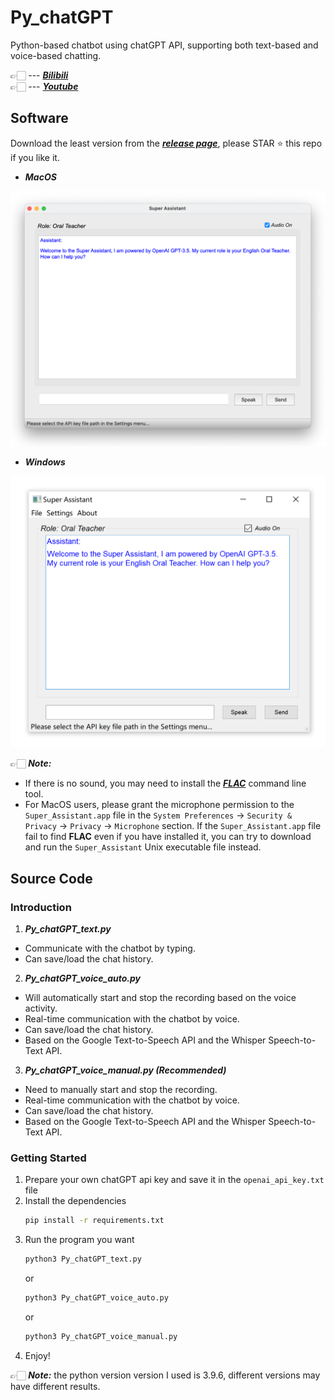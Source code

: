 # Py_chatGPT
Python-based chatbot using chatGPT API, supporting both text-based and voice-based chatting.   

👉🏻 --- [***Bilibili***](https://www.bilibili.com/video/BV1654y1M7By/)   
👉🏻 --- [***Youtube***](https://youtu.be/iyeYOZbsM9c)  

## Software
Download the least version from the [***release page***](https://github.com/aguang5241/Py_chatGPT/releases), please STAR ⭐️ this repo if you like it.
* ***MacOS***   
<div align=left><img src='https://raw.githubusercontent.com/aguang5241/Py_chatGPT/main/res/interface_mac.png' alt='' width='700'/></div>   

* ***Windows***
<div align=left><img src='https://raw.githubusercontent.com/aguang5241/Py_chatGPT/main/res/interface_win.png' alt='' width='700'/></div>

👉🏻 ***Note:*** 
* If there is no sound, you may need to install the [***FLAC***](https://xiph.org/flac/download.html) command line tool.
* For MacOS users, please grant the microphone permission to the `Super_Assistant.app` file in the `System Preferences` -> `Security & Privacy` -> `Privacy` -> `Microphone` section. If the `Super_Assistant.app` file fail to find **FLAC** even if you have installed it, you can try to download and run the `Super_Assistant` Unix executable file instead.

## Source Code
### Introduction
1. ***Py_chatGPT_text.py***
* Communicate with the chatbot by typing.
* Can save/load the chat history.

2. ***Py_chatGPT_voice_auto.py***
* Will automatically start and stop the recording based on the voice activity.
* Real-time communication with the chatbot by voice.
* Can save/load the chat history.
* Based on the Google Text-to-Speech API and the Whisper Speech-to-Text API.

3. ***Py_chatGPT_voice_manual.py (Recommended)***
* Need to manually start and stop the recording.
* Real-time communication with the chatbot by voice.
* Can save/load the chat history.
* Based on the Google Text-to-Speech API and the Whisper Speech-to-Text API.

### Getting Started
1. Prepare your own chatGPT api key and save it in the `openai_api_key.txt` file
2. Install the dependencies
    ```bash
    pip install -r requirements.txt
    ```
3. Run the program you want
    ```bash
    python3 Py_chatGPT_text.py
    ``` 
    or
    ```bash
    python3 Py_chatGPT_voice_auto.py
    ```
    or
    ```bash
    python3 Py_chatGPT_voice_manual.py
    ```
4. Enjoy!

👉🏻 ***Note:*** the python version version I used is 3.9.6, different versions may have different results.
